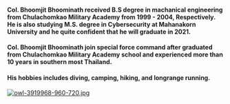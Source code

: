 #### Col. Bhoomjit Bhoominath received B.S degree in machanical engineering from Chulachomkao Military Academy from 1999 - 2004, Respectively. He is also studying M.S. degree in Cybersecurity at Mahanakorn University and he quite confident that he will graduate in 2021.
#### Col. Bhoomjit Bhoominath join special force command after graduated from Chulachomkao Military Academy school and experienced more than 10 years in southern most Thailand.
#### His hobbies includes diving, camping, hiking, and longrange running.
[![owl-3919968-960-720.jpg](https://i.postimg.cc/hGTGTfjM/owl-3919968-960-720.jpg)](https://postimg.cc/xkjYSjLb)